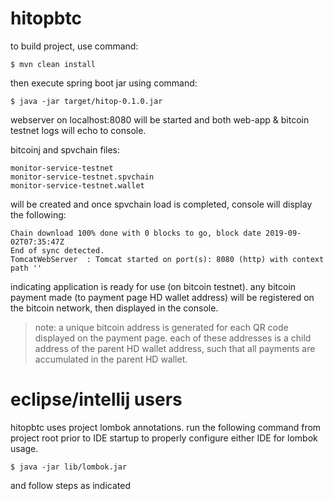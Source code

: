 # hitopbtc

to build project, use command:

```
$ mvn clean install
```

then execute spring boot jar using command:

```
$ java -jar target/hitop-0.1.0.jar
```

webserver on localhost:8080 will be started and both web-app & bitcoin testnet logs will echo to console.  


bitcoinj and spvchain files: 

```
monitor-service-testnet
monitor-service-testnet.spvchain
monitor-service-testnet.wallet
```

will be created and once spvchain load is completed, console will display the following:

```
Chain download 100% done with 0 blocks to go, block date 2019-09-02T07:35:47Z
End of sync detected.
TomcatWebServer  : Tomcat started on port(s): 8080 (http) with context path ''
```

indicating application is ready for use (on bitcoin testnet).  any bitcoin payment made (to payment page HD wallet address) will be registered on the bitcoin network, then displayed in the console.  

> note: a unique bitcoin address is generated for each QR code displayed on the payment page. each of these addresses is a child address of the parent HD wallet address, such that all payments are accumulated in the parent HD wallet.

# eclipse/intellij users

hitopbtc uses project lombok annotations.  run the following command from project root prior to IDE startup to properly configure either IDE for lombok usage.

```
$ java -jar lib/lombok.jar
```

and follow steps as indicated
